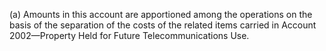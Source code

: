 (a) Amounts in this account are apportioned among the operations on the basis of the separation of the costs of the related items carried in Account 2002—Property Held for Future Telecommunications Use.

